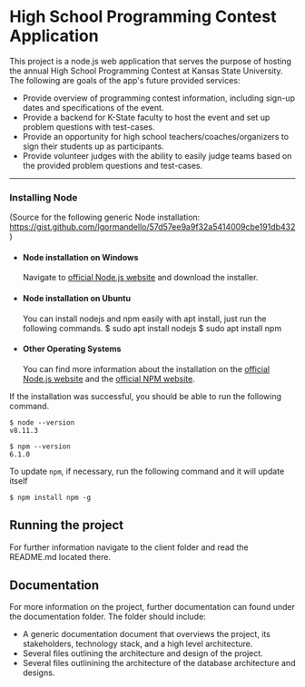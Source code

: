 # High School Programming Contest Application

This project is a node.js web application that serves the purpose of hosting the annual High School Programming Contest at Kansas State University.
The following are goals of the app's future provided services:
- Provide overview of programming contest information, including sign-up dates and specifications of the event.
- Provide a backend for K-State faculty to host the event and set up problem questions with test-cases.
- Provide an opportunity for high school teachers/coaches/organizers to sign their students up as participants.
- Provide volunteer judges with the ability to easily judge teams based on the provided problem questions and test-cases.

---
### Installing Node
(Source for the following generic Node installation: https://gist.github.com/Igormandello/57d57ee9a9f32a5414009cbe191db432)
- #### Node installation on Windows
  Navigate to [official Node.js website](https://nodejs.org/) and download the installer.

- #### Node installation on Ubuntu
  You can install nodejs and npm easily with apt install, just run the following commands.
      $ sudo apt install nodejs
      $ sudo apt install npm
- #### Other Operating Systems
  You can find more information about the installation on the [official Node.js website](https://nodejs.org/) and the [official NPM website](https://npmjs.org/).

If the installation was successful, you should be able to run the following command.

    $ node --version
    v8.11.3

    $ npm --version
    6.1.0

To update `npm`, if necessary, run the following command and it will update itself

    $ npm install npm -g

## Running the project

For further information navigate to the client folder and read the README.md located there.

## Documentation

For more information on the project, further documentation can found under the documentation folder. The folder should include:
- A generic documentation document that overviews the project, its stakeholders, technology stack, and a high level architecture.
- Several files outlining the architecture and design of the project.
- Several files outlinining the architecture of the database architecture and designs.

